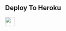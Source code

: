 
## Deploy To Heroku

<a href="https://heroku.com/deploy?template=https://github.com/Adarshpandeyji/tkhan">

<img height="30px" src="https://img.shields.io/badge/Deploy%20To%20Heroku-blueviolet?style=for-the-badge&logo=heroku">

  </a>
